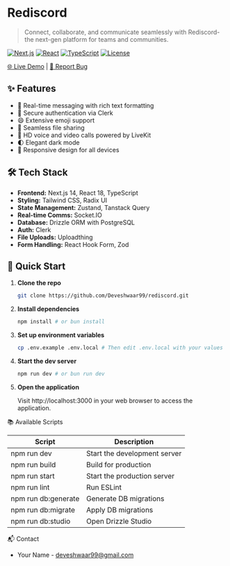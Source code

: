# Rediscord

> Connect, collaborate, and communicate seamlessly with Rediscord- the next-gen platform for teams and communities.

[![Next.js](https://img.shields.io/badge/Next.js-14-black?style=flat-square&logo=next.js)](https://nextjs.org/)
[![React](https://img.shields.io/badge/React-18-blue?style=flat-square&logo=react)](https://reactjs.org/)
[![TypeScript](https://img.shields.io/badge/TypeScript-5-blue?style=flat-square&logo=typescript)](https://www.typescriptlang.org/)
[![License](https://img.shields.io/badge/License-MIT-green.svg)](https://opensource.org/licenses/MIT)

[🌐 Live Demo](https://rediscord-03se.onrender.com/) | [🐛 Report Bug](https://github.com/Deveshwaar99/rediscord/issues)

## ✨ Features

- 💬 Real-time messaging with rich text formatting
- 🔐 Secure authentication via Clerk
- 😄 Extensive emoji support
- 📁 Seamless file sharing
- 🎥 HD voice and video calls powered by LiveKit
- 🌓 Elegant dark mode
- 📱 Responsive design for all devices

## 🛠️ Tech Stack

- **Frontend:** Next.js 14, React 18, TypeScript
- **Styling:** Tailwind CSS, Radix UI
- **State Management:** Zustand, Tanstack Query
- **Real-time Comms:** Socket.IO
- **Database:** Drizzle ORM with PostgreSQL
- **Auth:** Clerk
- **File Uploads:** Uploadthing
- **Form Handling:** React Hook Form, Zod

## 🚀 Quick Start

1. **Clone the repo**

   ```sh
   git clone https://github.com/Deveshwaar99/rediscord.git


   ```

2. **Install dependencies**

   ```sh
   npm install # or bun install
   ```

3. **Set up environment variables**

   ```sh
   cp .env.example .env.local # Then edit .env.local with your values

   ```

4. **Start the dev server**

   ```sh
   npm run dev # or bun run dev

   ```

5. **Open the application**

   Visit http://localhost:3000 in your web browser to access the application.

📚 Available Scripts

| Script              | Description                  |
| ------------------- | ---------------------------- |
| npm run dev         | Start the development server |
| npm run build       | Build for production         |
| npm run start       | Start the production server  |
| npm run lint        | Run ESLint                   |
| npm run db:generate | Generate DB migrations       |
| npm run db:migrate  | Apply DB migrations          |
| npm run db:studio   | Open Drizzle Studio          |

📬 Contact

- Your Name - deveshwaar99@gmail.com
